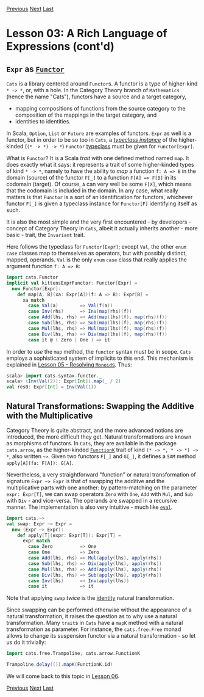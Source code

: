 [Previous](https://github.com/sjbiaga/kittens/blob/main/expr-02-eval/README.md) [Next](https://github.com/sjbiaga/kittens/blob/main/expr-04-parser/README.md) [Last](https://github.com/sjbiaga/kittens/blob/main/expr-09-ring/README.md)

Lesson 03: A Rich Language of Expressions (cont'd)
==================================================

`Expr` as [`Functor`](https://typelevel.org/cats/typeclasses/functor.html)
--------------------------------------------------------------------------

`Cats` is a library centered around `Functor`s. A functor is a type of higher-kind `* -> *`, or, with a hole. In the Category
Theory branch of `Mathematics` (hence the name "Cats"), functors have a source and a target category,

* mapping compositions of functions from the source category to the composition of the mappings in the target category, and
* identities to identities.

In Scala, `Option`, `List` or `Future` are examples of functors. `Expr` as well is a functor, but in order to be so too in
`Cats`, a [_typeclass instance_](https://scalawithcats.com/dist/scala-with-cats-1.html#type-class-instances) of the
higher-kinded (`(* -> *) -> *`) `Functor` [typeclass](https://scalawithcats.com/dist/scala-with-cats-1.html#the-type-class)
must be given for `Functor[Expr]`.

What is `Functor`? It is a Scala _trait_ with one defined method named `map`. It does exactly what it says: it represents a
trait of some higher-kinded types of kind `* -> *`, namely to have the ability to _map_ a function `f: A => B` in the domain
(source) of the functor `F[_]` to a function `F[A] => F[B]` in its codomain (target). Of course, `A` can very well be some
`F[X]`, which means that the codomain is included in the domain. In any case, what really matters is that `Functor` is a sort
of an identification for functors, whichever functor `F[_]` is given a typeclass instance for `Functor[F]` identifying itself
as such.

It is also the most simple and the very first encountered - by developers - concept of Category Theory in `Cats`, albeit it
actually inherits another - more basic - trait, the `Invariant` trait.

Here follows the typeclass for `Functor[Expr]`; except `Val`, the other `enum` `case` classes map to themselves as operators,
but with possibly distinct, mapped, operands. `Val` is the only `enum` `case` class that really applies the argument function
`f: A => B`:

```Scala
import cats.Functor
implicit val kittensExprFunctor: Functor[Expr] =
  new Functor[Expr]:
    def map[A, B](xa: Expr[A])(f: A => B): Expr[B] =
      xa match
        case Val(a)        => Val(f(a))
        case Inv(rhs)      => Inv(map(rhs)(f))
        case Add(lhs, rhs) => Add(map(lhs)(f), map(rhs)(f))
        case Sub(lhs, rhs) => Sub(map(lhs)(f), map(rhs)(f))
        case Mul(lhs, rhs) => Mul(map(lhs)(f), map(rhs)(f))
        case Div(lhs, rhs) => Div(map(lhs)(f), map(rhs)(f))
        case it @ ( Zero | One ) => it
```

In order to _use_ the `map` method, the `functor` syntax must be in scope. `Cats` employs a sophisticated system of implicits
to this end. This mechanism is explained in [Lesson 05 - Resolving `Monoid`s](https://github.com/sjbiaga/kittens/blob/main/monoid-4-resolve/README.md#resolving-monoids). Thus:

```scala
scala> import cats.syntax.functor._
scala> (Inv(Val(2)): Expr[Int]).map(_ / 2)
val res0: Expr[Int] = Inv(Val(1))
```

Natural Transformations: Swapping the Additive with the Multiplicative
----------------------------------------------------------------------

Category Theory is quite abstract, and the more advanced notions are introduced, the more difficult they get. Natural
transformations are known as morphisms of functors. In `Cats`, they are available in the package `cats.arrow`, as the
higher-kinded [`FunctionK`](https://typelevel.org/cats/datatypes/functionk.html) trait of kind `(* -> *, * -> *) -> *`, also
written `~>`. Given two functors `F[_]` and `G[_]`, it defines a `SAM` method `apply[A](fa: F[A]): G[A]`.

Nevertheless, a very straightforward "function" or natural transformation of signature `Expr ~> Expr` is that of swapping the
additive and the multiplicative parts with one another: by pattern-matching on the parameter `expr: Expr[T]`, we can swap
operators `Zero` with `One`, `Add` with `Mul`, and `Sub` with `Div` - and vice-versa. The operands are swapped in a recursive
manner. The implementation is also very intuitive - much like [`eval`](https://github.com/sjbiaga/kittens/blob/main/expr-02-eval/README.md#evaluation-of-expressions).

```Scala
import cats.~>
val swap: Expr ~> Expr =
  new (Expr ~> Expr):
    def apply[T](expr: Expr[T]): Expr[T] =
      expr match
        case Zero          => One
        case One           => Zero
        case Add(lhs, rhs) => Mul(apply(lhs), apply(rhs))
        case Sub(lhs, rhs) => Div(apply(lhs), apply(rhs))
        case Mul(lhs, rhs) => Add(apply(lhs), apply(rhs))
        case Div(lhs, rhs) => Sub(apply(lhs), apply(rhs))
        case Inv(lhs)      => Inv(apply(lhs))
        case it            => it
```

Note that applying `swap` _twice_ is the
[identity](https://typelevel.org/cats/api/cats/arrow/FunctionK$.html#id[F[_]]:cats.arrow.FunctionK[F,F])
natural transformation.

Since swapping can be performed otherwise without the appearance of a natural transformation, it raises the question as to
why use a natural transformation. Many `trait`s in `Cats` have a `mapK` method with a natural transformation as parameter.
For instance, the `cats.free.Free` monad allows to change its suspension functor via a natural transformation - so let us do
it trivially:

```Scala
import cats.free.Trampoline, cats.arrow.FunctionK

Trampoline.delay(()).mapK(FunctionK.id)
```

We will come back to this topic in [Lesson 06](https://github.com/sjbiaga/kittens/blob/main/nat-2-trampoline/README.md).

[Previous](https://github.com/sjbiaga/kittens/blob/main/expr-02-eval/README.md) [Next](https://github.com/sjbiaga/kittens/blob/main/expr-04-parser/README.md) [Last](https://github.com/sjbiaga/kittens/blob/main/expr-09-ring/README.md)
